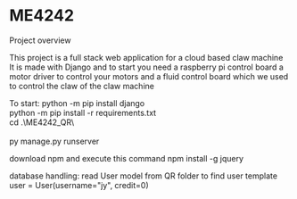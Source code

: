 # ME4242

Project overview <br /> 

This project is a full stack web application for a cloud based claw machine <br /> 
It is made with Django and to start you need a raspberry pi control board a motor driver to control your motors and a fluid control board which we used to control the claw of the claw machine<br /> 





To start:
python -m pip install django<br /> 
python -m pip install -r requirements.txt<br />
cd .\ME4242_QR\  <br />   
py manage.py runserver<br />

download npm and execute this command
npm install -g jquery


database handling:
read User model from QR folder to find user template<br />
user = User(username="jy", credit=0)<br />